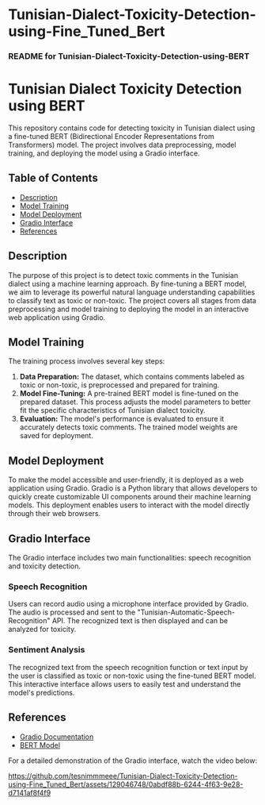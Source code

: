 # Tunisian-Dialect-Toxicity-Detection-using-Fine_Tuned_Bert
### README for Tunisian-Dialect-Toxicity-Detection-using-BERT

# Tunisian Dialect Toxicity Detection using BERT

This repository contains code for detecting toxicity in Tunisian dialect using a fine-tuned BERT (Bidirectional Encoder Representations from Transformers) model. The project involves data preprocessing, model training, and deploying the model using a Gradio interface.

## Table of Contents

- [Description](#description)
- [Model Training](#model-training)
- [Model Deployment](#model-deployment)
- [Gradio Interface](#gradio-interface)
- [References](#references)

## Description

The purpose of this project is to detect toxic comments in the Tunisian dialect using a machine learning approach. By fine-tuning a BERT model, we aim to leverage its powerful natural language understanding capabilities to classify text as toxic or non-toxic. The project covers all stages from data preprocessing and model training to deploying the model in an interactive web application using Gradio.

## Model Training

The training process involves several key steps:
1. **Data Preparation:** The dataset, which contains comments labeled as toxic or non-toxic, is preprocessed and prepared for training.
2. **Model Fine-Tuning:** A pre-trained BERT model is fine-tuned on the prepared dataset. This process adjusts the model parameters to better fit the specific characteristics of Tunisian dialect toxicity.
3. **Evaluation:** The model's performance is evaluated to ensure it accurately detects toxic comments. The trained model weights are saved for deployment.

## Model Deployment

To make the model accessible and user-friendly, it is deployed as a web application using Gradio. Gradio is a Python library that allows developers to quickly create customizable UI components around their machine learning models. This deployment enables users to interact with the model directly through their web browsers.

## Gradio Interface

The Gradio interface includes two main functionalities: speech recognition and toxicity detection.

### Speech Recognition

Users can record audio using a microphone interface provided by Gradio. The audio is processed and sent to the "Tunisian-Automatic-Speech-Recognition" API. The recognized text is then displayed and can be analyzed for toxicity.

### Sentiment Analysis

The recognized text from the speech recognition function or text input by the user is classified as toxic or non-toxic using the fine-tuned BERT model. This interactive interface allows users to easily test and understand the model's predictions.

## References

- [Gradio Documentation](https://www.gradio.app/docs/)
- [BERT Model](https://www.techtarget.com/searchenterpriseai/definition/BERT-language-model)

For a detailed demonstration of the Gradio interface, watch the video below:


https://github.com/tesnimmmeee/Tunisian-Dialect-Toxicity-Detection-using-Fine_Tuned_Bert/assets/129046748/0abdf88b-6244-4f63-9e28-d7141af8f4f9

